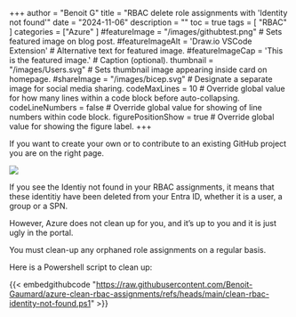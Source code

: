 +++
author = "Benoit G"
title = "RBAC delete role assignments with 'Identity not found'"
date = "2024-11-06"
description = ""
toc = true
tags = [
    "RBAC"
]
categories = ["Azure"
]
#featureImage = "/images/githubtest.png" # Sets featured image on blog post.
#featureImageAlt = 'Draw.io VSCode Extension' # Alternative text for featured image.
#featureImageCap = 'This is the featured image.' # Caption (optional).
thumbnail = "/images/Users.svg" # Sets thumbnail image appearing inside card on homepage.
#shareImage = "/images/bicep.svg" # Designate a separate image for social media sharing.
codeMaxLines = 10 # Override global value for how many lines within a code block before auto-collapsing.
codeLineNumbers = false # Override global value for showing of line numbers within code block.
figurePositionShow = true # Override global value for showing the figure label.
+++

If you want to create your own or to contribute to an existing GitHub project you are on the right page.
<!--more-->

<img src="/images/Users.svg">

If you see the Identiy not found in your RBAC assignments, it means that these identitiy have been deleted from your Entra ID, whether it is a user, a group or a SPN.

However, Azure does not clean up for you, and it’s up to you and it is just ugly in the portal.


You must clean-up any orphaned role assignments on a regular basis.

Here is a Powershell script to clean up:

{{< embedgithubcode "https://raw.githubusercontent.com/Benoit-Gaumard/azure-clean-rbac-assignments/refs/heads/main/clean-rbac-identity-not-found.ps1" >}}
